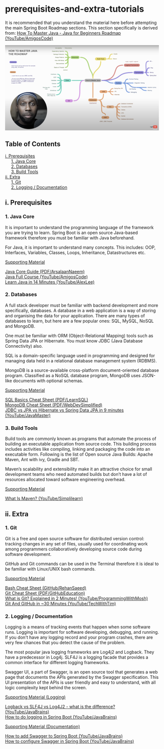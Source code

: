 # prerequisites-and-extra-tutorials

It is recommended that you understand the material here before attempting the main Spring Boot Roadmap sections. 
This section specifically is derived from: [How To Master Java - Java for Beginners Roadmap (YouTube/AmigosCode)](https://www.youtube.com/watch?v=TE3LyYW-AHQ)

![Java Roadmap](java-roadmap.png)

## Table of Contents
[i. Prerequisites](#i-prerequisites)
<br>
&nbsp;&nbsp;&nbsp;&nbsp;&nbsp;[1. Java Core](#1-java-core)
<br>
&nbsp;&nbsp;&nbsp;&nbsp;&nbsp;[2. Databases](#2-databases)
<br>
&nbsp;&nbsp;&nbsp;&nbsp;&nbsp;[3. Build Tools](#3-build-tools)
<br>
[ii. Extra](#ii-extra)
<br>
&nbsp;&nbsp;&nbsp;&nbsp;&nbsp;[1. Git](#1-git)
<br>
&nbsp;&nbsp;&nbsp;&nbsp;&nbsp;[2. Logging / Documentation](#2-logging--documentation)
<br>

## i. Prerequisites

### 1. Java Core

It is important to understand the programming language of the framework you are trying to learn.
Spring Boot is an open source Java-based framework therefore you must be familiar with Java beforehand.

For Java, it is important to understand many concepts. This includes: OOP, Interfaces, Variables, Classes, Loops, Inheritance, Datastructures etc.

<ins>Supporting Material

[Java Core Guide (PDF/ArsalaanNaeem)](Java_QuickReference_v1.1.pdf)
<br>
[Java Full Course (YouTube/AmigosCode)](https://www.youtube.com/watch?v=Qgl81fPcLc8)
<br>
[Learn Java in 14 Minutes (YouTube/AlexLee)](https://www.youtube.com/watch?v=RRubcjpTkks)
<br>

### 2. Databases

A full stack developer must be familiar with backend development and more specifically, databases. A database in a web application is a way of storing and organising the data for your application. There are many types of databases to learn, but here are a few popular ones: SQL, MySQL, NoSQL and MongoDB.

One must be familiar with ORM (Object-Relational Mapping) tools such as Spring Data JPA or Hibernate. You must know JDBC (Java Database Connectivity) also.

SQL is a domain-specific language used in programming and designed for managing data held in a relational database management system (RDBMS).

MongoDB is a source-available cross-platform document-oriented database program. Classified as a NoSQL database program, MongoDB uses JSON-like documents with optional schemas.

<ins>Supporting Material

[SQL Basics Cheat Sheet (PDF/LearnSQL)](sql-basics-cheat-sheet-ledger.pdf)
<br>
[MongoDB Cheat Sheet (PDF/WebDevSimplified)](MongoDB-Dark.pdf)
<br>
[JDBC vs JPA vs Hibernate vs Spring Data JPA in 9 minutes (YouTube/JavaMaster)](https://www.youtube.com/watch?v=GX3D0OIFOhE)
<br>

### 3. Build Tools

Build tools are commonly known as programs that automate the process of building an executable application from source code. This building process includes activities like compiling, linking and packaging the code into an executable form.
Following is the list of Open source Java Builds: Apache Maven, Ant with ivy, Gradle and SBT.

Maven’s scalability and extensibility make it an attractive choice for small development teams who need automated builds but don’t have a lot of resources allocated toward software engineering overhead.

<ins>Supporting Material

[What Is Maven? (YouTube/Simplilearn)](https://www.youtube.com/watch?v=bSaBmXFym30)
<br>

## ii. Extra

### 1. Git

Git is a free and open source software for distributed version control: tracking changes in any set of files, usually used for coordinating work among programmers collaboratively developing source code during software development.

GitHub and Git commands can be used in the Terminal therefore it is ideal to be familiar with Linux/UNIX bash commands. 

<ins>Supporting Material

[Bash Cheat Sheet (GitHub/RehanSaeed)](https://github.com/RehanSaeed/Bash-Cheat-Sheet)
<br>
[Git Cheat Sheet (PDF/GitHubEducation)](git-cheat-sheet.pdf)
<br>
[What is Git? Explained in 2 Minutes! (YouTube/ProgrammingWithMosh)](https://www.youtube.com/watch?v=2ReR1YJrNOM)
<br>
[Git And GitHub in ~30 Minutes (YouTube/TechWithTim)](https://www.youtube.com/watch?v=jG4Vs81kMlc)
<br>

### 2. Logging / Documentation

Logging is a means of tracking events that happen when some software runs. Logging is important for software developing, debugging, and running. If you don't have any logging record and your program crashes, there are very few chances that you detect the cause of the problem. 

The most popular java logging frameworks are Log4j2 and Logback. They have a predecessor in Log4j. SLF4J is a logging facade that provides a common interface for different logging frameworks.

Swagger UI, a part of Swagger, is an open source tool that generates a web page that documents the
APIs generated by the Swagger specification. 
This UI presentation of the APIs is user friendly and easy to understand, with all logic 
complexity kept behind the screen.

<ins>Supporting Material (Logging)

[Logback vs SLF4J vs Log4J2 - what is the difference? (YouTube/JavaBrains)](https://www.youtube.com/watch?v=SWHYrCXIL38)
<br>
[How to do logging in Spring Boot (YouTube/JavaBrains)](https://www.youtube.com/watch?v=lGrcZsw-hKQ)
<br>

<ins>Supporting Material (Documentation)

[How to add Swagger to Spring Boot (YouTube/JavaBrains)](https://www.youtube.com/watch?v=gduKpLW_vdY)
<br>
[How to configure Swagger in Spring Boot (YouTube/JavaBrains)](https://www.youtube.com/watch?v=8s9I1G4tXhA)
<br>
